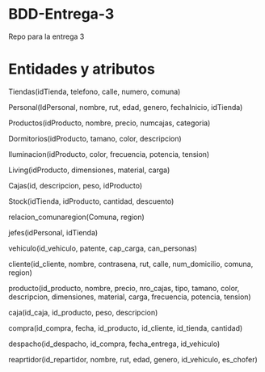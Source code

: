 # BDD-Entrega-3
Repo para la entrega 3

# Entidades y atributos

Tiendas(idTienda, telefono, calle, numero, comuna)

Personal(IdPersonal, nombre, rut, edad, genero, fechaInicio, idTienda)

Productos(idProducto, nombre, precio, numcajas, categoria)

Dormitorios(idProducto, tamano, color, descripcion)

Iluminacion(idProducto, color, frecuencia, potencia, tension)

Living(idProducto, dimensiones, material, carga)

Cajas(id, descripcion, peso, idProducto)

Stock(idTienda, idProducto, cantidad, descuento)

relacion_comunaregion(Comuna, region)

jefes(idPersonal, idTienda)

vehiculo(id_vehiculo, patente, cap_carga, can_personas)

cliente(id_cliente, nombre, contrasena, rut, calle, num_domicilio, comuna, region)

producto(id_producto, nombre, precio, nro_cajas, tipo, tamano, color, descripcion, dimensiones, material, carga, frecuencia, potencia, tension)

caja(id_caja, id_producto, peso, descripcion)

compra(id_compra, fecha, id_producto, id_cliente, id_tienda, cantidad)

despacho(id_despacho, id_compra, fecha_entrega, id_vehiculo)

reaprtidor(id_repartidor, nombre, rut, edad, genero, id_vehiculo, es_chofer)

